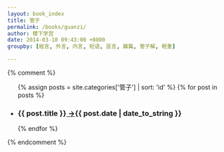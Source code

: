 ```yaml
---
layout: book_index
title: 管子
permalink: /books/guanzi/
author: 稷下学宫
date: 2014-03-10 09:43:00 +0800
groupby: [經言, 外言, 内言, 短语, 區言, 雜篇, 管子解, 輕重]

---
```



{% comment %}
<ul class="entries">
  {% assign posts = site.categories['管子'] | sort: 'id' %} 
{% for post in posts %}
  <li>
  <h3>{{ post.title }}<a href="{{ post.url }}" class=""> &rarr;</a><time>{{ post.date | date_to_string }}</time> </h3>
  </li>
{% endfor %}
</ul>
{% endcomment %}
